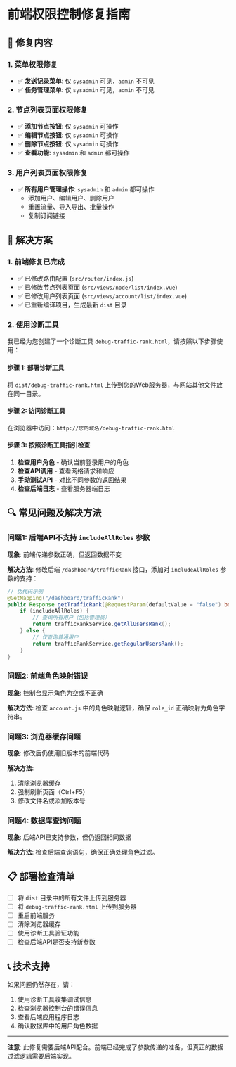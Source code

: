 # 前端权限控制修复指南

## 🎯 修复内容

### 1. 菜单权限修复
- ✅ **发送记录菜单**: 仅 `sysadmin` 可见，`admin` 不可见
- ✅ **任务管理菜单**: 仅 `sysadmin` 可见，`admin` 不可见

### 2. 节点列表页面权限修复
- ✅ **添加节点按钮**: 仅 `sysadmin` 可操作
- ✅ **编辑节点按钮**: 仅 `sysadmin` 可操作
- ✅ **删除节点按钮**: 仅 `sysadmin` 可操作
- ✅ **查看功能**: `sysadmin` 和 `admin` 都可操作

### 3. 用户列表页面权限修复
- ✅ **所有用户管理操作**: `sysadmin` 和 `admin` 都可操作
  - 添加用户、编辑用户、删除用户
  - 重置流量、导入导出、批量操作
  - 复制订阅链接

## 🔧 解决方案

### 1. 前端修复已完成
- ✅ 已修改路由配置 (`src/router/index.js`)
- ✅ 已修改节点列表页面 (`src/views/node/list/index.vue`)
- ✅ 已修改用户列表页面 (`src/views/account/list/index.vue`)
- ✅ 已重新编译项目，生成最新 `dist` 目录

### 2. 使用诊断工具
我已经为您创建了一个诊断工具 `debug-traffic-rank.html`，请按照以下步骤使用：

#### 步骤 1: 部署诊断工具
将 `dist/debug-traffic-rank.html` 上传到您的Web服务器，与网站其他文件放在同一目录。

#### 步骤 2: 访问诊断工具
在浏览器中访问：`http://您的域名/debug-traffic-rank.html`

#### 步骤 3: 按照诊断工具指引检查
1. **检查用户角色** - 确认当前登录用户的角色
2. **检查API调用** - 查看网络请求和响应
3. **手动测试API** - 对比不同参数的返回结果
4. **检查后端日志** - 查看服务器端日志

## 🔍 常见问题及解决方法

### 问题1: 后端API不支持 `includeAllRoles` 参数
**现象**: 前端传递参数正确，但返回数据不变

**解决方法**:
修改后端 `/dashboard/trafficRank` 接口，添加对 `includeAllRoles` 参数的支持：

```java
// 伪代码示例
@GetMapping("/dashboard/trafficRank")
public Response getTrafficRank(@RequestParam(defaultValue = "false") boolean includeAllRoles) {
    if (includeAllRoles) {
        // 查询所有用户（包括管理员）
        return trafficRankService.getAllUsersRank();
    } else {
        // 仅查询普通用户
        return trafficRankService.getRegularUsersRank();
    }
}
```

### 问题2: 前端角色映射错误
**现象**: 控制台显示角色为空或不正确

**解决方法**:
检查 `account.js` 中的角色映射逻辑，确保 `role_id` 正确映射为角色字符串。

### 问题3: 浏览器缓存问题
**现象**: 修改后仍使用旧版本的前端代码

**解决方法**:
1. 清除浏览器缓存
2. 强制刷新页面（Ctrl+F5）
3. 修改文件名或添加版本号

### 问题4: 数据库查询问题
**现象**: 后端API已支持参数，但仍返回相同数据

**解决方法**:
检查后端查询语句，确保正确处理角色过滤。

## 📋 部署检查清单

- [ ] 将 `dist` 目录中的所有文件上传到服务器
- [ ] 将 `debug-traffic-rank.html` 上传到服务器
- [ ] 重启前端服务
- [ ] 清除浏览器缓存
- [ ] 使用诊断工具验证功能
- [ ] 检查后端API是否支持新参数

## 📞 技术支持

如果问题仍然存在，请：
1. 使用诊断工具收集调试信息
2. 检查浏览器控制台的错误信息
3. 查看后端应用程序日志
4. 确认数据库中的用户角色数据

---

**注意**: 此修复需要后端API配合。前端已经完成了参数传递的准备，但真正的数据过滤逻辑需要后端实现。